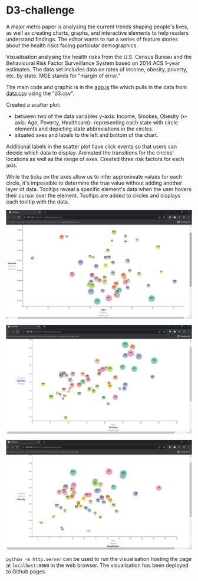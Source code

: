 # D3-challenge
A major metro paper is analysing the current trends shaping people's lives, as well as creating charts, graphs, and interactive elements to help readers understand findings.  The editor wants to run a series of feature stories about the health risks facing particular demographics.

Visualisation analysing the health risks from the U.S. Census Bureau and the Behavioural Risk Factor Surveillance System based on 2014 ACS 1-year estimates. The data set includes data on rates of income, obesity, poverty, etc. by state. MOE stands for "margin of error."

The main code and graphic is in the [app.js](assets/js/app.js) file which pulls in the data from [data.csv](assets/data/data.csv) using the "d3.csv".

Created a scatter plot:
- between two of the data variables y-axis: Income, Smokes, Obesity (x-axis: Age, Poverty, Healthcare)- representing each state with circle elements and depicting state abbreviations in the circles.
- situated axes and labels to the left and bottom of the chart.


Additional labels in the scatter plot have click events so that users can decide which data to display. Animated the transitions for the circles' locations as well as the range of axes. Created three risk factors for each axis.

While the ticks on the axes allow us to infer approximate values for each circle, it's impossible to determine the true value without adding another layer of data. Tooltips reveal a specific element's data when the user hovers their cursor over the element. Tooltips are added to circles and displays each tooltip with the data.

![Final Website Images 1](./images/WebPageScreenshot1.png)

![Final Website Images 2](./images/WebPageScreenshot2.png)

![Final Website Images 3](./images/WebPageScreenshot3.png)

`python -m http.server` can be used to run the visualisation hosting the page at `localhost:8000` in the web browser. The visualisation has been deployed to Github pages.
